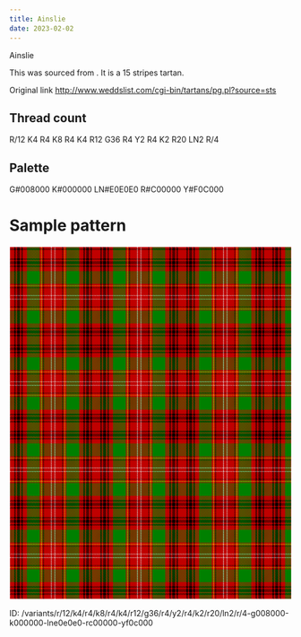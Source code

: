 ```yaml
---
title: Ainslie
date: 2023-02-02
---
```

Ainslie

This was sourced from <no value>.  It is a 15 stripes tartan.

Original link http://www.weddslist.com/cgi-bin/tartans/pg.pl?source=sts

## Thread count
R/12 K4 R4 K8 R4 K4 R12 G36 R4 Y2 R4 K2 R20 LN2 R/4

## Palette
G#008000 K#000000 LN#E0E0E0 R#C00000 Y#F0C000

# Sample pattern

![Tartan detail](tartan.png "R/12 K4 R4 K8 R4 K4 R12 G36 R4 Y2 R4 K2 R20 LN2 R/4 tartan")

ID: /variants/r/12/k4/r4/k8/r4/k4/r12/g36/r4/y2/r4/k2/r20/ln2/r/4-g008000-k000000-lne0e0e0-rc00000-yf0c000